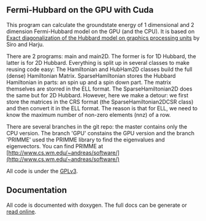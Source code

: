 Fermi-Hubbard on the GPU with Cuda
----------------------------------

This program can calculate the groundstate energy of 1 dimensional and
2 dimension Fermi-Hubbard model on the GPU (and the CPU). It is based
on [Exact diagonalization of the Hubbard model on graphics processing units](http://arxiv.org/abs/1204.3425)
by Siro and Harju.

There are 2 programs: main and main2D. The former is for 1D Hubbard,
the latter is for 2D Hubbard. Everything is split up in several classes
to make reusing code easy:  The Hamiltonian and HubHam2D classes build the
full (dense) Hamiltonian Matrix. SparseHamiltonian stores the Hubbard
Hamiltonian in parts: an spin up and a spin down part. The matrix
themselves are storred in the ELL format.  The SparseHamiltonian2D does
the same but for 2D Hubbard. However, here we make a detour: we first
store the matrices in the CRS format (the SparseHamiltonian2DCSR class)
and then convert it in the ELL format. The reason is that for ELL,
we need to know the maximum number of non-zero elements (nnz) of a row.

There are several branches in the git repo: the master contains
only the CPU version. The branch 'GPU' constains the GPU version 
and the branch 'PRIMME' used the PRIMME library to find the 
eigenvalues and eigenvectors. You can find PRIMME
at [http://www.cs.wm.edu/~andreas/software/](http://www.cs.wm.edu/~andreas/software/)

All code is under the [GPLv3](https://www.gnu.org/licenses/gpl.txt).

Documentation
-------------
All code is documented with doxygen. The full docs can be 
generate or [read online](http://wpoely86.github.io/Hubbard-GPU/).
